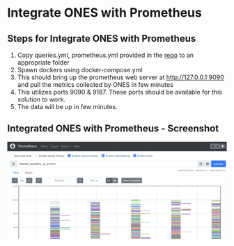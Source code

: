 # Integrate ONES with Prometheus

##  Steps for Integrate ONES with Prometheus


1. Copy queries.yml, prometheus.yml provided in the [repo](https://github.com/AvizNetworks/prometheus) to an appropriate folder
2. Spawn dockers using docker-compose.yml
3. This should bring up the prometheus web server at http://127.0.0.1:9090 and pull the metrics collected by ONES in few minutes
4. This utilizes ports 9090 & 9187. These ports should be available for this solution to work.
5. The data will be up in few minutes.


## Integrated ONES with Prometheus - Screenshot

![Screenshot](example.png)


